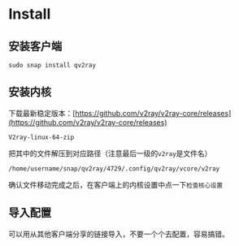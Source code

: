 # Install

## 安装客户端

~~~
sudo snap install qv2ray
~~~

## 安装内核

下载最新稳定版本：[https://github.com/v2ray/v2ray-core/releases](https://github.com/v2ray/v2ray-core/releases)

`V2ray-linux-64-zip`

把其中的文件解压到对应路径（注意最后一级的`v2ray`是文件名）

`/home/username/snap/qv2ray/4729/.config/qv2ray/vcore/v2ray`

确认文件移动完成之后，在客户端上的内核设置中点一下`检查核心设置`

## 导入配置

可以用从其他客户端分享的链接导入，不要一个个去配置，容易搞错。